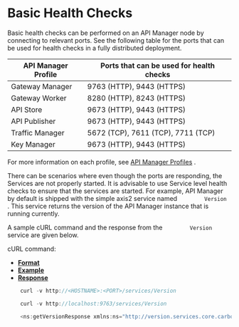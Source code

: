 # Basic Health Checks

Basic health checks can be performed on an API Manager node by connecting to relevant ports. See the following table for the ports that can be used for health checks in a fully distributed deployment.

| API Manager Profile | Ports that can be used for health checks |
|---------------------|------------------------------------------|
| Gateway Manager     | 9763 (HTTP), 9443 (HTTPS)                |
| Gateway Worker      | 8280 (HTTP), 8243 (HTTPS)                |
| API Store           | 9673 (HTTP), 9443 (HTTPS)                |
| API Publisher       | 9673 (HTTP), 9443 (HTTPS)                |
| Traffic Manager     | 5672 (TCP), 7611 (TCP), 7711 (TCP)       |
| Key Manager         | 9673 (HTTP), 9443 (HTTPS)                |

For more information on each profile, see [API Manager Profiles](https://docs.wso2.com/display/AM260/Product+Profiles) .

There can be scenarios where even though the ports are responding, the Services are not properly started. It is advisable to use Service level health checks to ensure that the services are started. For example, API Manager by default is shipped with the simple axis2 service named `         Version        ` . This service returns the version of the API Manager instance that is running currently.

A sample cURL command and the response from the `         Version        ` service are given below.

cURL command:

-   [**Format**](#c68169d1a59945f4905a9a6dc2f8c339)
-   [**Example**](#Example)
-   [**Response**](#response)

``` java
    curl -v http://<HOSTNAME>:<PORT>/services/Version
```

``` java
    curl -v http://localhost:9763/services/Version
```

``` java
    <ns:getVersionResponse xmlns:ns="http://version.services.core.carbon.wso2.org"><return>WSO2 API Manager-2.6.0</return></ns:getVersionResponse>
```

